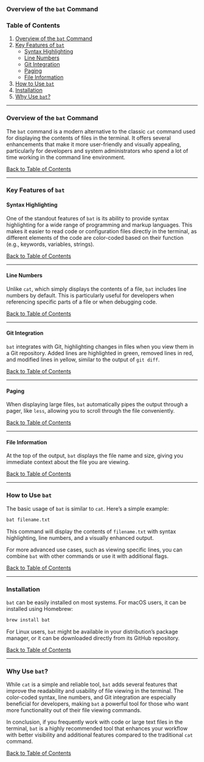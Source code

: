 ### Overview of the `bat` Command

### Table of Contents

1. [Overview of the `bat` Command](#overview-of-the-bat-command)
2. [Key Features of `bat`](#key-features-of-bat)
    - [Syntax Highlighting](#syntax-highlighting)
    - [Line Numbers](#line-numbers)
    - [Git Integration](#git-integration)
    - [Paging](#paging)
    - [File Information](#file-information)
3. [How to Use `bat`](#how-to-use-bat)
4. [Installation](#installation)
5. [Why Use `bat`?](#why-use-bat)

---

### Overview of the `bat` Command

The `bat` command is a modern alternative to the classic `cat` command used for displaying the contents of files in the terminal. It offers several enhancements that make it more user-friendly and visually appealing, particularly for developers and system administrators who spend a lot of time working in the command line environment.

[Back to Table of Contents](#table-of-contents)

---

### Key Features of `bat`

#### Syntax Highlighting

One of the standout features of `bat` is its ability to provide syntax highlighting for a wide range of programming and markup languages. This makes it easier to read code or configuration files directly in the terminal, as different elements of the code are color-coded based on their function (e.g., keywords, variables, strings).

[Back to Table of Contents](#table-of-contents)

---

#### Line Numbers

Unlike `cat`, which simply displays the contents of a file, `bat` includes line numbers by default. This is particularly useful for developers when referencing specific parts of a file or when debugging code.

[Back to Table of Contents](#table-of-contents)

---

#### Git Integration

`bat` integrates with Git, highlighting changes in files when you view them in a Git repository. Added lines are highlighted in green, removed lines in red, and modified lines in yellow, similar to the output of `git diff`.

[Back to Table of Contents](#table-of-contents)

---

#### Paging

When displaying large files, `bat` automatically pipes the output through a pager, like `less`, allowing you to scroll through the file conveniently.

[Back to Table of Contents](#table-of-contents)

---

#### File Information

At the top of the output, `bat` displays the file name and size, giving you immediate context about the file you are viewing.

[Back to Table of Contents](#table-of-contents)

---

### How to Use `bat`

The basic usage of `bat` is similar to `cat`. Here’s a simple example:

```bash
bat filename.txt
```

This command will display the contents of `filename.txt` with syntax highlighting, line numbers, and a visually enhanced output.

For more advanced use cases, such as viewing specific lines, you can combine `bat` with other commands or use it with additional flags.

[Back to Table of Contents](#table-of-contents)

---

### Installation

`bat` can be easily installed on most systems. For macOS users, it can be installed using Homebrew:

```bash
brew install bat
```

For Linux users, `bat` might be available in your distribution’s package manager, or it can be downloaded directly from its GitHub repository.

[Back to Table of Contents](#table-of-contents)

---

### Why Use `bat`?

While `cat` is a simple and reliable tool, `bat` adds several features that improve the readability and usability of file viewing in the terminal. The color-coded syntax, line numbers, and Git integration are especially beneficial for developers, making `bat` a powerful tool for those who want more functionality out of their file viewing commands.

In conclusion, if you frequently work with code or large text files in the terminal, `bat` is a highly recommended tool that enhances your workflow with better visibility and additional features compared to the traditional `cat` command.

[Back to Table of Contents](#table-of-contents)
